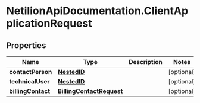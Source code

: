 # NetilionApiDocumentation.ClientApplicationRequest

## Properties
Name | Type | Description | Notes
------------ | ------------- | ------------- | -------------
**contactPerson** | [**NestedID**](NestedID.md) |  | [optional] 
**technicalUser** | [**NestedID**](NestedID.md) |  | [optional] 
**billingContact** | [**BillingContactRequest**](BillingContactRequest.md) |  | [optional] 
